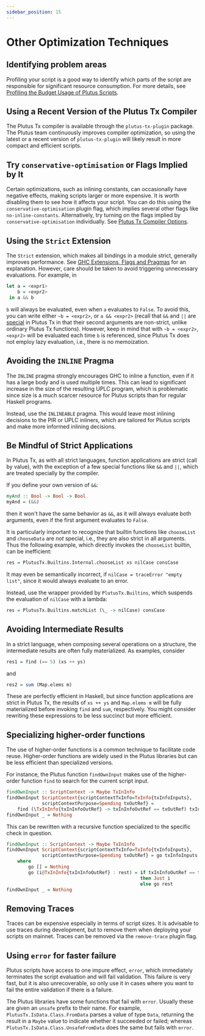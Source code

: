 ```yaml
---
sidebar_position: 15
---
```


# Other Optimization Techniques

## Identifying problem areas

Profiling your script is a good way  to identify which parts of the script are responsible for significant resource consumption.
For more details, see [Profiling the Budget Usage of Plutus Scripts](../working-with-scripts/profiling-budget-usage.md).

## Using a Recent Version of the Plutus Tx Compiler

The Plutus Tx compiler is available through the `plutus-tx-plugin` package.
The Plutus team continuously improves compiler optimization, so using the latest or a recent version of `plutus-tx-plugin` will likely result in more compact and efficient scripts.

## Try `conservative-optimisation` or Flags Implied by It

Certain optimizations, such as inlining constants, can occasionally have negative effects, making scripts larger or more expensive.
It is worth disabling them to see how it affects your script.
You can do this using the `conservative-optimisation` plugin flag, which implies several other flags like `no-inline-constants`.
Alternatively, try turning on the flags implied by `conservative-optimisation` individually.
See [Plutus Tx Compiler Options](./plutus-tx-compiler-options.md).

## Using the `Strict` Extension

The `Strict` extension, which makes all bindings in a module strict, generally improves performance.
See [GHC Extensions, Flags and Pragmas](../using-plutus-tx/extensions-flags-pragmas.md) for an explanation.
However, care should be taken to avoid triggering unnecessary evaluations.
For example, in

```haskell
let a = <expr1>
    b = <expr2>
 in a && b
```

`b` will always be evaluated, even when `a` evaluates to `False`.
To avoid this, you can write either `~b = <expr2>`, or `a && <expr2>` (recall that `&&` and `||` are [special](../using-plutus-tx/special-functions-and-types.md) in Plutus Tx in that their second arguments are non-strict, unlike ordinary Plutus Tx functions).
However, keep in mind that with `~b = <expr2>`, `<expr2>` will be evaluated each time `b` is referenced, since Plutus Tx does not employ lazy evaluation, i.e., there is no memoization.

## Avoiding the `INLINE` Pragma

The `INLINE` pragma strongly encourages GHC to inline a function, even if it has a large body and is used multiple times.
This can lead to significant increase in the size of the resulting UPLC program, which is problematic since size is a much scarcer resource for Plutus scripts than for regular Haskell programs.

Instead, use the `INLINEABLE` pragma.
This would leave most inlining decisions to the PIR or UPLC inliners, which are tailored for Plutus scripts and make more informed inlining decisions.

## Be Mindful of Strict Applications

In Plutus Tx, as with all strict languages, function applications are strict (call by value), with the exception of a few special functions like `&&` and `||`, which are treated specially by the compiler.

If you define your own version of `&&`:

```haskell
myAnd :: Bool -> Bool -> Bool
myAnd = (&&)
```

then it won't have the same behavior as `&&`, as it will always evaluate both arguments, even if the first argument evaluates to `False`.

It is particularly important to recognize that builtin functions like `chooseList` and `chooseData` are _not_ special, i.e., they are also strict in all arguments.
Thus the following example, which directly invokes the `chooseList` builtin, can be inefficient:

```haskell
res = PlutusTx.Builtins.Internal.chooseList xs nilCase consCase
```

It may even be semantically incorrect, if `nilCase = traceError "empty list"`, since it would always evaluate to an error.

Instead, use the wrapper provided by `PlutusTx.Builtins`, which suspends the evaluation of `nilCase` with a lambda:

```haskell
res = PlutusTx.Builtins.matchList (\_ -> nilCase) consCase
```

## Avoiding Intermediate Results

In a strict language, when composing several operations on a structure, the intermediate results are often fully materialized.
As examples, consider

```haskell
res1 = find (== 5) (xs ++ ys)
```

and

```haskell
res2 = sum (Map.elems m)
```

These are perfectly efficient in Haskell, but since function applications are strict in Plutus Tx, the results of `xs ++ ys` and `Map.elems m` will be fully materialized before invoking `find` and `sum`, respectively.
You might consider rewriting these expressions to be less succinct but more efficient.

## Specializing higher-order functions

The use of higher-order functions is a common technique to facilitate code reuse.
Higher-order functions are widely used in the Plutus libraries but can be less efficient than specialized versions.

For instance, the Plutus function `findOwnInput` makes use of the higher-order function `find` to search for the current script input.

```haskell
findOwnInput :: ScriptContext -> Maybe TxInInfo
findOwnInput ScriptContext{scriptContextTxInfo=TxInfo{txInfoInputs},
             scriptContextPurpose=Spending txOutRef} =
    find (\TxInInfo{txInInfoOutRef} -> txInInfoOutRef == txOutRef) txInfoInputs
findOwnInput _ = Nothing
```

This can be rewritten with a recursive function specialized to the specific check in question.

``` haskell
findOwnInput :: ScriptContext -> Maybe TxInInfo
findOwnInput ScriptContext{scriptContextTxInfo=TxInfo{txInfoInputs},
             scriptContextPurpose=Spending txOutRef} = go txInfoInputs
    where
        go [] = Nothing
        go (i@TxInInfo{txInInfoOutRef} : rest) = if txInInfoOutRef == txOutRef
                                                 then Just i
                                                 else go rest
findOwnInput _ = Nothing
```

## Removing Traces

Traces can be expensive especially in terms of script sizes.
It is advisable to use traces during development, but to remove them when deploying your scripts on mainnet.
Traces can be removed via the `remove-trace` plugin flag.

## Using `error` for faster failure

Plutus scripts have access to one impure effect, `error`, which immediately terminates the script evaluation and will fail validation.
This failure is very fast, but it is also unrecoverable, so only use it in cases where you want to fail the entire validation if there is a failure.

The Plutus libraries have some functions that fail with `error`.
Usually these are given an `unsafe` prefix to their name.
For example, `PlutusTx.IsData.Class.FromData` parses a value of type `Data`, returning the result in a `Maybe` value to indicate whether it succeeded or failed; whereas `PlutusTx.IsData.Class.UnsafeFromData` does the same but fails with `error`.
